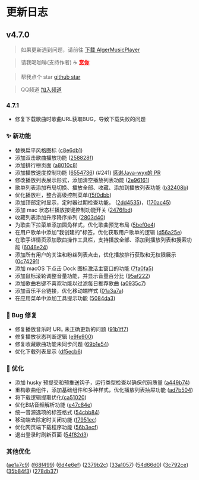 # 更新日志

## v4.7.0
> 如果更新遇到问题，请前往 <a href="http://donate.alger.fun/download" target="_blank">下载 AlgerMusicPlayer</a>

> 请我喝咖啡(支持作者) ☕️ <a href="http://donate.alger.fun/donate" target="_blank" style="color: red; font-weight: bold;">赏你</a>

> 帮我点个 star <a href="https://github.com/algerkong/AlgerMusicPlayer" target="_blank">github star</a>

> QQ频道 <a href="https://pd.qq.com/s/cs056n33q?b=5" target="_blank">加入频道</a>

### 4.7.1
- 修复下载歌曲时歌曲URL获取BUG，导致下载失败的问题

### ✨ 新功能
- 替换扁平风格图标 ([c8e6db1](https://github.com/algerkong/AlgerMusicPlayer/commit/c8e6db1))
- 添加双击歌曲播放功能 ([258828f](https://github.com/algerkong/AlgerMusicPlayer/commit/258828f))
- 添加排行榜页面 ([a8010c8](https://github.com/algerkong/AlgerMusicPlayer/commit/a8010c8))
- 添加播放速度控制功能 ([6554736](https://github.com/algerkong/AlgerMusicPlayer/commit/6554736)) (#241) [感谢Java-wyx的 PR](https://github.com/Java-wyx)
- 修改播放列表展示形式，添加清空播放列表功能 ([2e96161](https://github.com/algerkong/AlgerMusicPlayer/commit/2e96161))
- 歌单列表添加布局切换、播放全部、收藏、添加到播放列表功能 ([b32408b](https://github.com/algerkong/AlgerMusicPlayer/commit/b32408b))
- 优化播放栏，整合高级控制菜单([f5f0dbb](https://github.com/algerkong/AlgerMusicPlayer/commit/f5f0dbb))
- 添加顶部定时显示，定时器过期检查功能， ([2dd4535](https://github.com/algerkong/AlgerMusicPlayer/commit/2dd4535))，([170ac45](https://github.com/algerkong/AlgerMusicPlayer/commit/170ac45))
- 添加 mac 状态栏播放按键控制功能开关 ([2476fbd](https://github.com/algerkong/AlgerMusicPlayer/commit/2476fbd))
- 收藏列表添加升序降序排列 ([2803d40](https://github.com/algerkong/AlgerMusicPlayer/commit/2803d40))
- 为歌曲下拉菜单添加圆角样式，优化歌曲预览布局 ([5bef0e4](https://github.com/algerkong/AlgerMusicPlayer/commit/5bef0e4))
- 在用户歌单中添加"我创建的"标签，优化获取用户歌单的逻辑 ([d56a25e](https://github.com/algerkong/AlgerMusicPlayer/commit/d56a25e))
- 在歌手详情页添加歌曲操作工具栏，支持播放全部、添加到播放列表和搜索功能 ([6048e24](https://github.com/algerkong/AlgerMusicPlayer/commit/6048e24))
- 添加所有用户的关注和粉丝列表点击，优化播放排行获取和无权限展示 ([0c74291](https://github.com/algerkong/AlgerMusicPlayer/commit/0c74291))
- 添加 macOS 下点击 Dock 图标激活主窗口的功能 ([7fa0fa5](https://github.com/algerkong/AlgerMusicPlayer/commit/7fa0fa5))
- 添加鼠标滚轮调整音量功能，并显示音量百分比 ([95af222](https://github.com/algerkong/AlgerMusicPlayer/commit/95af222))
- 添加歌曲右键不喜欢功能以过滤每日推荐歌曲 ([a0935c7](https://github.com/algerkong/AlgerMusicPlayer/commit/a0935c7))
- 添加音乐平台链接，优化移动端样式 ([01a3a7a](https://github.com/algerkong/AlgerMusicPlayer/commit/01a3a7a))
- 在应用菜单中添加工具提示功能 ([5084da3](https://github.com/algerkong/AlgerMusicPlayer/commit/5084da3))

### 🐛 Bug 修复
- 修复播放音乐时 URL 未正确更新的问题 ([91b1ff7](https://github.com/algerkong/AlgerMusicPlayer/commit/91b1ff7))
- 修复播放状态判断逻辑 ([e9fe900](https://github.com/algerkong/AlgerMusicPlayer/commit/e9fe900))
- 修复收藏歌曲功能未同步问题 ([69b1e54](https://github.com/algerkong/AlgerMusicPlayer/commit/69b1e54))
- 优化下载列表显示 ([df5ecb6](https://github.com/algerkong/AlgerMusicPlayer/commit/df5ecb6))

### 🎨 优化
- 添加 husky 预提交和预推送钩子，运行类型检查以确保代码质量 ([a449b74](https://github.com/algerkong/AlgerMusicPlayer/commit/a449b74))
- 重构歌曲组件，添加基础组件和多种样式，优化播放列表抽屉功能 ([ad7b504](https://github.com/algerkong/AlgerMusicPlayer/commit/ad7b504))
- 将下载逻辑提取优化([ca51020](https://github.com/algerkong/AlgerMusicPlayer/commit/ca51020))
- 优化B站音频解析功能 ([e47c84e](https://github.com/algerkong/AlgerMusicPlayer/commit/e47c84e))
- 统一音源选项的标签格式 ([54cbb84](https://github.com/algerkong/AlgerMusicPlayer/commit/54cbb84))
- 移动端去除定时关闭功能 ([f7951ec](https://github.com/algerkong/AlgerMusicPlayer/commit/f7951ec))
- 优化网页端下载程序功能 ([56b3ecf](https://github.com/algerkong/AlgerMusicPlayer/commit/56b3ecf))
- 退出登录时刷新页面 ([54f82d3](https://github.com/algerkong/AlgerMusicPlayer/commit/54f82d3))

### 其他优化
 ([ae1a7c9](https://github.com/algerkong/AlgerMusicPlayer/commit/ae1a7c9))
 ([f68f499](https://github.com/algerkong/AlgerMusicPlayer/commit/f68f499))
 ([6d4e6ef](https://github.com/algerkong/AlgerMusicPlayer/commit/6d4e6ef))
 ([2379b2c](https://github.com/algerkong/AlgerMusicPlayer/commit/2379b2c))
 ([33a1057](https://github.com/algerkong/AlgerMusicPlayer/commit/33a1057))
 ([54d66d0](https://github.com/algerkong/AlgerMusicPlayer/commit/54d66d0))
 ([3c792ce](https://github.com/algerkong/AlgerMusicPlayer/commit/3c792ce))
 ([35b84f3](https://github.com/algerkong/AlgerMusicPlayer/commit/35b84f3))
 ([278db37](https://github.com/algerkong/AlgerMusicPlayer/commit/278db37))